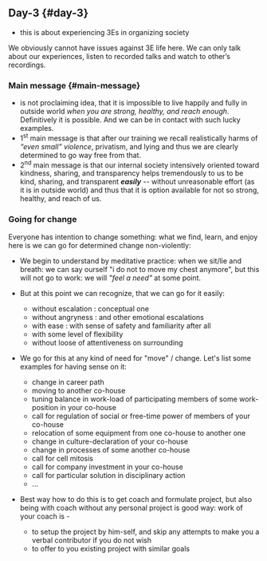 ## Day-3 {#day-3}

*   this is about experiencing 3Es in organizing society

We obviously cannot have issues against 3E life here. We can only talk about our experiences, listen to recorded talks and watch to other’s recordings.

### Main message {#main-message}

*   is not proclaiming idea, that it is impossible to live happily and fully in outside world _when you are strong, healthy, and reach enough_. Definitively it is possible. And we can be in contact with such lucky examples.
*   1<sup>st</sup> main message is that after our training we recall realistically harms of _“even small” violence_, privatism, and lying and thus we are clearly determined to go way free from that.
*   2<sup>nd</sup> main message is that our internal society intensively oriented toward kindness, sharing, and transparency helps tremendously to us to be kind, sharing, and transparent **_easily_** -- without unreasonable effort (as it is in outside world) and thus that it is option available for not so strong, healthy, and reach of us.

### Going for change

Everyone has intention to change something: what we find, learn, and enjoy here is we can go for determined change non-violently:
*   We begin to understand by meditative practice: when we sit/lie and breath: we can say ourself "i do not to move my chest anymore", but this will not go to work: we will *"feel a need"* at some point. 
*   But at this point we can recognize, that we can go for it easily:
    -   without escalation : conceptual one
    -   without angryness : and other emotional escalations
    -   with ease : with sense of safety and familiarity after all
    -   with some level of flexibility
    -   without loose of attentiveness on surrounding

*   We go for this at any kind of need for "move" / change. Let's list some examples for having sense on it:
    -    change in career path
    -    moving to another co-house
    -    tuning balance in work-load of participating members of some work-position in your co-house
    -    call for regulation of social or free-time power of members of your co-house
    -    relocation of some equipment from one co-house to another one
    -    change in culture-declaration of your co-house
    -    change in processes of some another co-house
    -    call for cell mitosis
    -    call for company investment in your co-house
    -    call for particular solution in disciplinary action
    -    ...

*   Best way how to do this is to get coach and formulate project, but also being with coach without any personal project is good way: work of your coach is -
    -    to setup the project by him-self, and skip any attempts to make you a verbal contributor if you do not wish
    -    to offer to you existing project with similar goals
